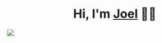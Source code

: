 <h1 align="center">Hi, I'm <a href="https://ejs.com.ar/">Joel<a> 👋👋</h1>

<img src="https://gist.githubusercontent.com/developmentssej/106fb6164060ad399483248b3ab32551/raw/056070a6731b2af0ea717088584afb65f2cd83f2/logo_full.svg" />

